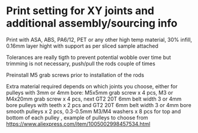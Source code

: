 
# Print setting for XY joints and additional assembly/sourcing info
Print with ASA, ABS, PA6/12, PET or any other high temp material, 30% infill, 0.16mm layer hight with support as per sliced sample attached 

Tolerances are really tigth to prevent potential wobble over time but trimming is not necessary, push/pull the rods couple of times   

Preinstall M5 grab screws prior to installation of the rods

Extra material required depends on which joints you choose, either for pulleys with 3mm or 4mm bore: M5x5mm grab screw x 4 pcs, M3 or M4x20mm grab screw x 4 pcs, next GT2 20T 6mm belt width 3 or 4mm bore pulleys with teeth x 2 pcs and GT2 20T 6mm belt width 3 or 4mm bore smooth pulleys x 2 pcs, 0.3-0.5mm M3/M4 washers x 8 pcs for top and bottom of each pulley , example of pulleys to choose from https://www.aliexpress.com/item/1005002998457534.html



